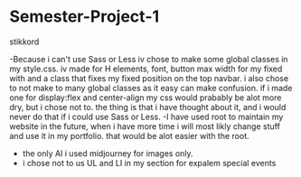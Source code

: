# Semester-Project-1

stikkord

-Because i can't use Sass or Less iv chose to make some global classes in my style.css. iv made for H elements, font, button max width for my fixed with and a class that fixes my fixed position on the top navbar. i also chose to not make to many global classes as it easy can make confusion. if i made one for display:flex and center-align my css would prabably be alot more dry, but i chose not to. the thing is that i have thought about it, and i would never do that if i could use Sass or Less. 
-I have used root to maintain my website in the future, when i have more time i will most likly change stuff and use it in my portfolio. that would be alot easier with the root. 
- the only AI i used midjourney for images only.
- i chose not to us UL and LI in my section for expalem special events